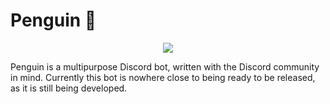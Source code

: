 # Penguin 🐧
<p align="center">
<img src="https://juicy.eggplants.org/kfhv0y.jpg">
</p>

Penguin is a multipurpose Discord bot, written with the Discord community in mind. Currently this bot is nowhere close to being ready to be released, as it is still being developed. 

